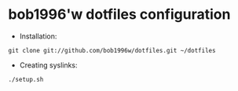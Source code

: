 # bob1996'w dotfiles configuration


- Installation:
	
```	
git clone git://github.com/bob1996w/dotfiles.git ~/dotfiles
```

- Creating syslinks:
```
./setup.sh
```
